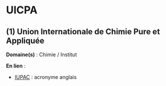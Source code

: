 # UICPA

## (1) Union Internationale de Chimie Pure et Appliquée

**Domaine(s)** : Chimie / Institut

**En lien** :

+ [IUPAC](../I/iupac.md) : acronyme anglais
